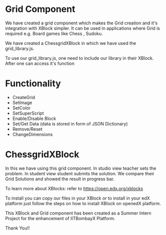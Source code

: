 # Grid Component

We have created a grid component which makes the Grid creation and it's integration with XBlock simpler.
It can be used in applications where Grid is required e.g. Board games like Chess , Sudoku.

We have created a ChessgridXBlock in which we have used the grid_library.js.

To use our grid_library.js, one need to include our library in their XBlock.
After one can access it's function

# Functionality

  - CreateGrid
  - SetImage
  - SetColor
  - SetSuperScript
  - Enable/Disable Block
  - Set/Get Data     (data is stored in form of JSON Dictionary)
  - Remove/Reset
  - ChangeDimensions


# ChessgridXBlock
In this we have using this grid component.
In studio view teacher sets the problem.
In student view student submits the solution.
We compare their Grid Solutions and showed the result in progress bar.

To learn more about XBlocks:
refer to https://open.edx.org/xblocks

To install you can copy our files in your XBlock or to install in your edX platform just follow the steps on how to install XBlock on openedX platform.

This XBlock and Grid component has been created as a Summer Intern Project for the enhancement of IITBombayX Platform.

Thank You!!

